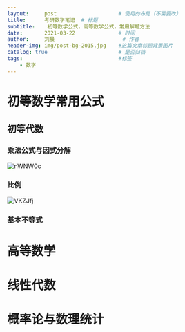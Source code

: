 ```yaml
---
layout:     post   				    # 使用的布局（不需要改）
title:      考研数学笔记	# 标题 
subtitle:    初等数学公式，高等数学公式，常用解题方法
date:       2021-03-22 				# 时间
author:     刘晨 						# 作者
header-img: img/post-bg-2015.jpg 	#这篇文章标题背景图片
catalog: true 						# 是否归档
tags:								#标签
    - 数学
---
```


# 初等数学常用公式
## 初等代数
### 乘法公式与因式分解
![nWNW0c](https://liuchenmaths-1256826619.cos.ap-nanjing.myqcloud.com/uPic/nWNW0c.png)

### 比例
![VKZJfj](https://liuchenmaths-1256826619.cos.ap-nanjing.myqcloud.com/uPic/VKZJfj.png)

### 基本不等式


### 

# 高等数学

# 线性代数

# 概率论与数理统计